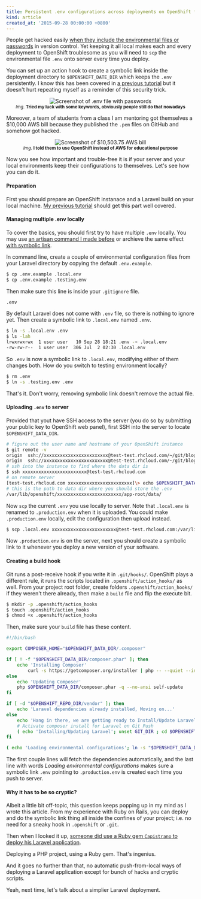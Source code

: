 ```yaml
---
title: Persistent .env configurations across deployments on OpenShift for Laravel 5
kind: article
created_at: '2015-09-28 00:00:00 +0800'
---
```


People get hacked easily [when they include the environmental files or passwords](http://blog.nortal.com/mining-passwords-github-repositories/) in version control. Yet keeping it all local makes each and every deployment to OpenShift troublesome as you will need to `scp` the environmental file `.env` onto server every time you deploy.

You can set up an action hook to create a symbolic link inside the deployment directory to `$OPENSHIFT_DATE_DIR` which keeps the `.env` persistently. I know this has been covered in [a previous tutorial](http://blog.tommyku.com/blog/using-laravel-5-0-with-angularjs-part-2-of-5-migrations-controllers-validations-in-laravel-5-0#deploying-the-back-end) but it doesn't hurt repeating myself as a reminder of this security trick.

<div style="text-align: center;">
<img src="./Screenshot from 2015-09-28 17_34_43.png" title="Screenshot of .env file with passwords" />
<br />
<small><em>Img.</em> <strong>Tried my luck with some keywords, obviously people still do that nowadays</strong></small>
</div>

Moreover, a team of students from a class I am mentoring got themselves a $10,000 AWS bill because they published the `.pem` files on GitHub and somehow got hacked.

<div style="text-align: center;">
<img src="./12006125_10153687770762112_5465783357743922822_n.jpg" title="Screenshot of $10,503.75 AWS bill" />
<br />
<small><em>Img.</em> <strong>I told them to use OpenShift instead of AWS for educational purpose</strong></small>
</div>

Now you see how important and trouble-free it is if your server and your local environments keep their configurations to themselves. Let's see how you can do it.

#### Preparation

First you should prepare an OpenShift instanace and a Laravel build on your local machine. [My previous tutorial](http://blog.tommyku.com/blog/using-laravel-5-0-with-angularjs-part-1-of-5-setting-up-laravel-5-0) should get this part well covered.

#### Managing multiple .env locally

To cover the basics, you should first try to have multiple `.env` locally. You may use [an artisan command I made before](http://blog.tommyku.com/blog/an-artisan-command-for-using-multiple-environment-configurations-in-laravel-5) or archieve the same effect [with symbolic link](http://blog.tommyku.com/blog/multiple-env-configurations-in-laravel-5-using-symbolic-link).

In command line, create a couple of environmental configuration files from your Laravel directory by copying the default `.env.example`.

~~~ bash
$ cp .env.example .local.env
$ cp .env.example .testing.env
~~~

Then make sure this line is inside your `.gitignore` file.

~~~ bash
.env
~~~

By default Laravel does not come with `.env` file, so there is nothing to ignore yet. Then create a symbolic link to `.local.env` named `.env`.

~~~ bash
$ ln -s .local.env .env
$ ls -lah
lrwxrwxrwx  1 user user   10 Sep 28 18:21 .env -> .local.env
-rw-rw-r--  1 user user  306 Jul  2 02:30 .local.env
~~~

So `.env` is now a symbolic link to `.local.env`, modifying either of them changes both. How do you switch to testing environment locally?

~~~ bash
$ rm .env
$ ln -s .testing.env .env
~~~

That's it. Don't worry, removing symbolic link doesn't remove the actual file.

#### Uploading `.env` to server

Provided that yout have SSH access to the server (you do so by submitting your public key to OpenShift web panel), first SSH into the server to locate `$OPENSHIFT_DATA_DIR`.

~~~ bash
# figure out the user name and hostname of your OpenShift instance
$ git remote -v
origin  ssh://xxxxxxxxxxxxxxxxxxxxxxxx@test-test.rhcloud.com/~/git/blog.git/ (fetch)
origin  ssh://xxxxxxxxxxxxxxxxxxxxxxxx@test-test.rhcloud.com/~/git/blog.git/ (push)
# ssh into the instance to find where the data dir is
$ ssh xxxxxxxxxxxxxxxxxxxxxxxx@test-test.rhcloud.com
# on remote server
[test-test.rhcloud.com xxxxxxxxxxxxxxxxxxxxxxxx]\> echo $OPENSHIFT_DATA_DIR
# this is the path to data dir where you should store the .env
/var/lib/openshift/xxxxxxxxxxxxxxxxxxxxxxxx/app-root/data/
~~~

Now `scp` the current `.env` you use locally to server. Note that `.local.env` is renamed to `.production.env` when it is uploaded. You could make `.production.env` locally, edit the configuration then upload instead.

~~~ bash
$ scp .local.env xxxxxxxxxxxxxxxxxxxxxxxx@test-test.rhcloud.com:/var/lib/openshift/xxxxxxxxxxxxxxxxxxxxxxxx/app-root/data/.production.env
~~~

Now `.production.env` is on the server, next you should create a symbolic link to it whenever you deploy a new version of your software.

#### Creating a build hook

Git runs a post-receive hook if you write it in `.git/hooks/`. OpenShift plays a different rule, it runs the scripts located in `.openshift/action_hooks/` as well. From your project root folder, create folders `.openshift/action_hooks/` if they weren't there already, then make a `build` file and flip the execute bit.

~~~ bash
$ mkdir -p .openshift/action_hooks
$ touch .openshift/action_hooks
$ chmod +x .openshift/action_hooks
~~~

Then, make sure your `build` file has these content.

~~~ bash
#!/bin/bash

export COMPOSER_HOME="$OPENSHIFT_DATA_DIR/.composer"

if [ ! -f "$OPENSHIFT_DATA_DIR/composer.phar" ]; then
    echo 'Installing Composer'
        curl -s https://getcomposer.org/installer | php -- --quiet --install-dir=$OPENSHIFT_DATA_DIR
else
    echo 'Updating Composer'
    php $OPENSHIFT_DATA_DIR/composer.phar -q --no-ansi self-update
fi

if [ -d "$OPENSHIFT_REPO_DIR/vendor" ]; then
    echo 'Laravel dependencies already installed, Moving on...'
else
    echo 'Hang in there, we are getting ready to Install/Update Laravel dependencies'
    # Activate composer install for Laravel on Git Push
    ( echo 'Installing/Updating Laravel'; unset GIT_DIR ; cd $OPENSHIFT_REPO_DIR ; php $OPENSHIFT_DATA_DIR/composer.phar -q --no-ansi install ; )   
fi

( echo 'Loading environmental configurations'; ln -s "$OPENSHIFT_DATA_DIR/.production.env" "$OPENSHIFT_REPO_DIR/.env"; cd $OPENSHIFT_REPO_DIR; )
~~~

The first couple lines will fetch the dependencies automatically, and the last line with words *Loading environmental configurations* makes sure a symbolic link `.env` pointing to `.production.env` is created each time you push to server.

#### Why it has to be so cryptic?

Albeit a little bit off-topic, this question keeps popping up in my mind as I wrote this article. From my experience with Ruby on Rails, you can deploy and do the symbolic link thing all inside the confines of your project; i.e. no need for a sneaky hook in `.openshift` or `.git`.

Then when I looked it up, [someone did use a Ruby gem `Capistrano` to deploy his Laravel application](https://www.airpair.com/laravel/posts/automating-laravel-deployments-using-capistrano).

Deploying a PHP project, using a Ruby gem. That's ingenius.

And it goes no further than that, no automatic push-from-local ways of deploying a Laravel application except for bunch of hacks and cryptic scripts.

Yeah, next time, let's talk about a simplier Laravel deployment.
